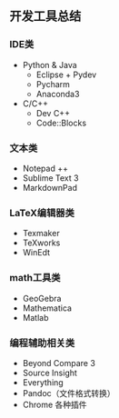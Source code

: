 ## 开发工具总结

### IDE类
- Python & Java
    - Eclipse + Pydev
    - Pycharm
    - Anaconda3
- C/C++
    - Dev C++
    - Code::Blocks

### 文本类
- Notepad ++
- Sublime Text 3
- MarkdownPad

### LaTeX编辑器类
- Texmaker
- TeXworks
- WinEdt

### math工具类
- GeoGebra
- Mathematica
- Matlab

### 编程辅助相关类
- Beyond Compare 3
- Source Insight
- Everything
- Pandoc（文件格式转换）
- Chrome 各种插件